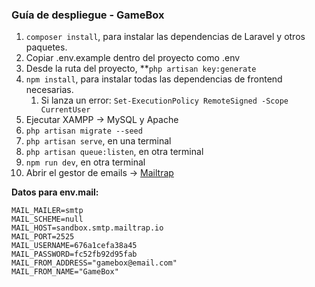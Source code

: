
<h3>Guía de despliegue - GameBox</h3>

1. `composer install`, para instalar las dependencias de Laravel y otros paquetes.
2. Copiar .env.example dentro del proyecto como .env
3. Desde la ruta del proyecto, **`php artisan key:generate`
4. `npm install`, para instalar todas las dependencias de frontend necesarias.
    1. Si lanza un error: `Set-ExecutionPolicy RemoteSigned -Scope CurrentUser`
5. Ejecutar XAMPP → MySQL y Apache
6. `php artisan migrate --seed`
7. `php artisan serve`, en una terminal
8. `php artisan queue:listen`, en otra terminal
9. `npm run dev`, en otra terminal
10. Abrir el gestor de emails → [Mailtrap](https://mailtrap.io/signin)

<strong>Datos para env.mail:</strong>

`MAIL_MAILER=smtp` <br>
`MAIL_SCHEME=null` <br>
`MAIL_HOST=sandbox.smtp.mailtrap.io` <br>
`MAIL_PORT=2525` <br>
`MAIL_USERNAME=676a1cefa38a45` <br>
`MAIL_PASSWORD=fc52fb92d95fab` <br>
`MAIL_FROM_ADDRESS="gamebox@email.com"` <br>
`MAIL_FROM_NAME="GameBox"` <br>
